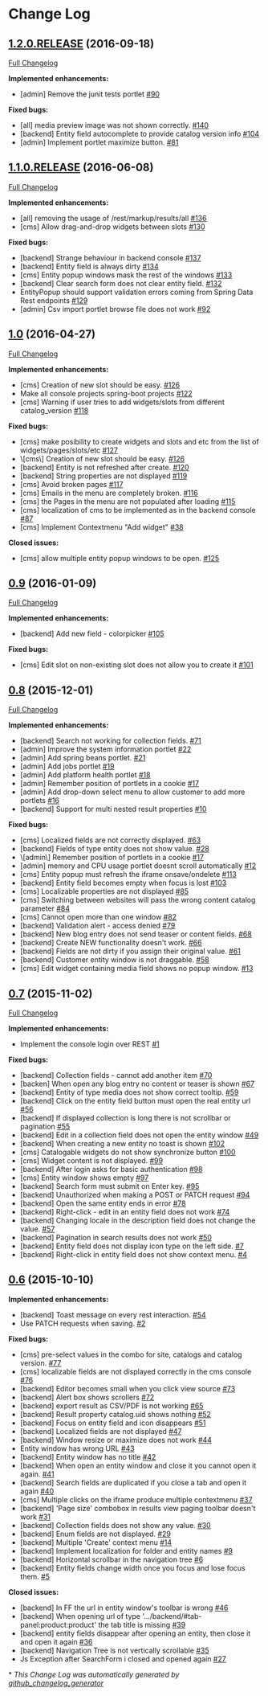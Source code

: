 # Change Log

## [1.2.0.RELEASE](https://github.com/nemesis-software/nemesis-consoles/tree/1.2.0.RELEASE) (2016-09-18)
[Full Changelog](https://github.com/nemesis-software/nemesis-consoles/compare/1.1.0.RELEASE...1.2.0.RELEASE)

**Implemented enhancements:**

- \[admin\] Remove the junit tests portlet [\#90](https://github.com/nemesis-software/nemesis-consoles/issues/90)

**Fixed bugs:**

- \[all\] media preview image was not shown correctly. [\#140](https://github.com/nemesis-software/nemesis-consoles/issues/140)
- \[backend\] Entity field autocomplete to provide catalog version info [\#104](https://github.com/nemesis-software/nemesis-consoles/issues/104)
- \[admin\] Implement portlet maximize button. [\#81](https://github.com/nemesis-software/nemesis-consoles/issues/81)

## [1.1.0.RELEASE](https://github.com/nemesis-software/nemesis-consoles/tree/1.1.0.RELEASE) (2016-06-08)
[Full Changelog](https://github.com/nemesis-software/nemesis-consoles/compare/1.0...1.1.0.RELEASE)

**Implemented enhancements:**

- \[all\] removing the  usage of /rest/markup/results/all  [\#136](https://github.com/nemesis-software/nemesis-consoles/issues/136)
- \[cms\] Allow drag-and-drop widgets between slots [\#130](https://github.com/nemesis-software/nemesis-consoles/issues/130)

**Fixed bugs:**

- \[backend\] Strange behaviour in backend console [\#137](https://github.com/nemesis-software/nemesis-consoles/issues/137)
- \[backend\] Entity field is always dirty [\#134](https://github.com/nemesis-software/nemesis-consoles/issues/134)
- \[cms\] Entity popup windows mask the rest of the windows [\#133](https://github.com/nemesis-software/nemesis-consoles/issues/133)
- \[backend\] Clear search form does not clear entity field. [\#132](https://github.com/nemesis-software/nemesis-consoles/issues/132)
- EntityPopup should support validation errors coming from Spring Data Rest endpoints [\#129](https://github.com/nemesis-software/nemesis-consoles/issues/129)
- \[admin\] Csv import portlet browse file does not work [\#92](https://github.com/nemesis-software/nemesis-consoles/issues/92)

## [1.0](https://github.com/nemesis-software/nemesis-consoles/tree/1.0) (2016-04-27)
[Full Changelog](https://github.com/nemesis-software/nemesis-consoles/compare/0.9...1.0)

**Implemented enhancements:**

- \[cms\] Creation of new slot should be easy. [\#126](https://github.com/nemesis-software/nemesis-consoles/issues/126)
- Make all console projects spring-boot projects [\#122](https://github.com/nemesis-software/nemesis-consoles/issues/122)
- \[cms\] Warning if user tries to add widgets/slots from different catalog\_version [\#118](https://github.com/nemesis-software/nemesis-consoles/issues/118)

**Fixed bugs:**

- \[cms\] make posibility to create widgets and slots and etc from the list of widgets/pages/slots/etc [\#127](https://github.com/nemesis-software/nemesis-consoles/issues/127)
- \\[cms\\] Creation of new slot should be easy. [\#126](https://github.com/nemesis-software/nemesis-consoles/issues/126)
- \[backend\] Entity is not refreshed after create. [\#120](https://github.com/nemesis-software/nemesis-consoles/issues/120)
- \[backend\] String properties are not displayed [\#119](https://github.com/nemesis-software/nemesis-consoles/issues/119)
- \[cms\] Avoid broken pages [\#117](https://github.com/nemesis-software/nemesis-consoles/issues/117)
- \[cms\] Emails in the menu are completely broken. [\#116](https://github.com/nemesis-software/nemesis-consoles/issues/116)
- \[cms\] the Pages in the menu are not populated after loading [\#115](https://github.com/nemesis-software/nemesis-consoles/issues/115)
- \[cms\] localization of cms to be implemented as in the backend console [\#87](https://github.com/nemesis-software/nemesis-consoles/issues/87)
- \[cms\] Implement Contextmenu "Add widget" [\#38](https://github.com/nemesis-software/nemesis-consoles/issues/38)

**Closed issues:**

- \[cms\] allow multiple entity popup windows to be open. [\#125](https://github.com/nemesis-software/nemesis-consoles/issues/125)

## [0.9](https://github.com/nemesis-software/nemesis-consoles/tree/0.9) (2016-01-09)
[Full Changelog](https://github.com/nemesis-software/nemesis-consoles/compare/0.8...0.9)

**Implemented enhancements:**

- \[backend\] Add new field - colorpicker [\#105](https://github.com/nemesis-software/nemesis-consoles/issues/105)

**Fixed bugs:**

- \[cms\] Edit slot on non-existing slot does not allow you to create it [\#101](https://github.com/nemesis-software/nemesis-consoles/issues/101)

## [0.8](https://github.com/nemesis-software/nemesis-consoles/tree/0.8) (2015-12-01)
[Full Changelog](https://github.com/nemesis-software/nemesis-consoles/compare/0.7...0.8)

**Implemented enhancements:**

- \[backend\] Search not working for collection fields. [\#71](https://github.com/nemesis-software/nemesis-consoles/issues/71)
- \[admin\] Improve the system information portlet [\#22](https://github.com/nemesis-software/nemesis-consoles/issues/22)
- \[admin\] Add spring beans portlet. [\#21](https://github.com/nemesis-software/nemesis-consoles/issues/21)
- \[admin\] Add jobs portlet [\#19](https://github.com/nemesis-software/nemesis-consoles/issues/19)
- \[admin\] Add platform health portlet [\#18](https://github.com/nemesis-software/nemesis-consoles/issues/18)
- \[admin\] Remember position of portlets in a cookie [\#17](https://github.com/nemesis-software/nemesis-consoles/issues/17)
- \[admin\] Add drop-down select menu to allow customer to add more portlets [\#16](https://github.com/nemesis-software/nemesis-consoles/issues/16)
- \[backend\] Support for multi nested result properties [\#10](https://github.com/nemesis-software/nemesis-consoles/issues/10)

**Fixed bugs:**

- \[cms\] Localized fields are not correctly displayed. [\#63](https://github.com/nemesis-software/nemesis-consoles/issues/63)
- \[backend\] Fields of type entity does not show value. [\#28](https://github.com/nemesis-software/nemesis-consoles/issues/28)
- \\[admin\\] Remember position of portlets in a cookie [\#17](https://github.com/nemesis-software/nemesis-consoles/issues/17)
- \[admin\] memory and CPU usage portlet doesnt scroll automatically [\#12](https://github.com/nemesis-software/nemesis-consoles/issues/12)
- \[cms\] Entity popup must refresh the iframe onsave/ondelete [\#113](https://github.com/nemesis-software/nemesis-consoles/issues/113)
- \[backend\] Entity field becomes empty when focus is lost [\#103](https://github.com/nemesis-software/nemesis-consoles/issues/103)
- \[cms\] Localizable properties are not displayed [\#85](https://github.com/nemesis-software/nemesis-consoles/issues/85)
- \[cms\] Switching between websites will pass the wrong content catalog parameter [\#84](https://github.com/nemesis-software/nemesis-consoles/issues/84)
- \[cms\] Cannot open more than one window [\#82](https://github.com/nemesis-software/nemesis-consoles/issues/82)
- \[backend\] Validation alert - access denied [\#79](https://github.com/nemesis-software/nemesis-consoles/issues/79)
- \[backend\] New blog entry does not send teaser or content fields. [\#68](https://github.com/nemesis-software/nemesis-consoles/issues/68)
- \[backend\] Create NEW functionality doesn't work. [\#66](https://github.com/nemesis-software/nemesis-consoles/issues/66)
- \[backend\] Fields are not dirty if you assign their original value. [\#61](https://github.com/nemesis-software/nemesis-consoles/issues/61)
- \[backend\] Customer entity window is not draggable. [\#58](https://github.com/nemesis-software/nemesis-consoles/issues/58)
- \[cms\] Edit widget containing media field shows no popup window. [\#13](https://github.com/nemesis-software/nemesis-consoles/issues/13)

## [0.7](https://github.com/nemesis-software/nemesis-consoles/tree/0.7) (2015-11-02)
[Full Changelog](https://github.com/nemesis-software/nemesis-consoles/compare/0.6...0.7)

**Implemented enhancements:**

- Implement the console login over REST [\#1](https://github.com/nemesis-software/nemesis-consoles/issues/1)

**Fixed bugs:**

- \[backend\] Collection fields - cannot add another item [\#70](https://github.com/nemesis-software/nemesis-consoles/issues/70)
- \[backen\] When open any blog entry no content or teaser is shown [\#67](https://github.com/nemesis-software/nemesis-consoles/issues/67)
- \[backend\] Entity of type media does not show correct tooltip. [\#59](https://github.com/nemesis-software/nemesis-consoles/issues/59)
- \[backend\] Click on the entity field button must open the real entity url [\#56](https://github.com/nemesis-software/nemesis-consoles/issues/56)
- \[backend\] If displayed collection is long there is not scrollbar or pagination [\#55](https://github.com/nemesis-software/nemesis-consoles/issues/55)
- \[backend\] Edit in a collection field does not open the entity window [\#49](https://github.com/nemesis-software/nemesis-consoles/issues/49)
- \[backend\] When creating a new entity no toast is shown [\#102](https://github.com/nemesis-software/nemesis-consoles/issues/102)
- \[cms\] Catalogable widgets do not show synchronize button [\#100](https://github.com/nemesis-software/nemesis-consoles/issues/100)
- \[cms\] Widget content is not displayed. [\#99](https://github.com/nemesis-software/nemesis-consoles/issues/99)
- \[backend\] After login asks for basic authentication [\#98](https://github.com/nemesis-software/nemesis-consoles/issues/98)
- \[cms\] Entity window shows empty [\#97](https://github.com/nemesis-software/nemesis-consoles/issues/97)
- \[backend\] Search form must submit on Enter key. [\#95](https://github.com/nemesis-software/nemesis-consoles/issues/95)
- \[backend\] Unauthorized when making a POST or PATCH request [\#94](https://github.com/nemesis-software/nemesis-consoles/issues/94)
- \[backend\] Open the same entity ends in error [\#78](https://github.com/nemesis-software/nemesis-consoles/issues/78)
- \[backend\] Right-click - edit in an entity field does not work [\#74](https://github.com/nemesis-software/nemesis-consoles/issues/74)
- \[backend\] Changing locale in the description field does not change the value. [\#57](https://github.com/nemesis-software/nemesis-consoles/issues/57)
- \[backend\] Pagination in search results does not work [\#50](https://github.com/nemesis-software/nemesis-consoles/issues/50)
- \[backend\] Entity field does not display icon type on the left side. [\#7](https://github.com/nemesis-software/nemesis-consoles/issues/7)
- \[backend\] Right-click in entity field does not show context menu. [\#4](https://github.com/nemesis-software/nemesis-consoles/issues/4)

## [0.6](https://github.com/nemesis-software/nemesis-consoles/tree/0.6) (2015-10-10)
**Implemented enhancements:**

- \[backend\] Toast message on every rest interaction. [\#54](https://github.com/nemesis-software/nemesis-consoles/issues/54)
- Use PATCH requests when saving. [\#2](https://github.com/nemesis-software/nemesis-consoles/issues/2)

**Fixed bugs:**

- \[cms\] pre-select values in the combo for site, catalogs and catalog version. [\#77](https://github.com/nemesis-software/nemesis-consoles/issues/77)
- \[cms\] localizable fields are not displayed correctly in the cms console [\#76](https://github.com/nemesis-software/nemesis-consoles/issues/76)
- \[backend\] Editor becomes small when you click view source [\#73](https://github.com/nemesis-software/nemesis-consoles/issues/73)
- \[backend\] Alert box shows scrollers [\#72](https://github.com/nemesis-software/nemesis-consoles/issues/72)
- \[backend\] export result as CSV/PDF is not working [\#65](https://github.com/nemesis-software/nemesis-consoles/issues/65)
- \[backend\] Result property catalog.uid shows nothing [\#52](https://github.com/nemesis-software/nemesis-consoles/issues/52)
- \[backend\] Focus on entity field and icon disappears [\#51](https://github.com/nemesis-software/nemesis-consoles/issues/51)
- \[backend\] Localized fields are not displayed [\#47](https://github.com/nemesis-software/nemesis-consoles/issues/47)
- \[backend\] Window resize or maximize does not work [\#44](https://github.com/nemesis-software/nemesis-consoles/issues/44)
- Entity window has wrong URL [\#43](https://github.com/nemesis-software/nemesis-consoles/issues/43)
- \[backend\] Entity window has no title [\#42](https://github.com/nemesis-software/nemesis-consoles/issues/42)
- \[backend\] When open an entity window and close it you cannot open it again. [\#41](https://github.com/nemesis-software/nemesis-consoles/issues/41)
- \[backend\] Search fields are duplicated if you close a tab and open it again [\#40](https://github.com/nemesis-software/nemesis-consoles/issues/40)
- \[cms\] Multiple clicks on the iframe produce multiple contextmenu [\#37](https://github.com/nemesis-software/nemesis-consoles/issues/37)
- \[backend\] 'Page size' combobox in results view paging toolbar doesn't work [\#31](https://github.com/nemesis-software/nemesis-consoles/issues/31)
- \[backend\] Collection fields does not show any value. [\#30](https://github.com/nemesis-software/nemesis-consoles/issues/30)
- \[backend\] Enum fields are not displayed. [\#29](https://github.com/nemesis-software/nemesis-consoles/issues/29)
- \[backend\] Multiple 'Create' context menu [\#14](https://github.com/nemesis-software/nemesis-consoles/issues/14)
- \[backend\] Implement localization for folder and entity names [\#9](https://github.com/nemesis-software/nemesis-consoles/issues/9)
- \[backend\] Horizontal scrollbar in the navigation tree [\#6](https://github.com/nemesis-software/nemesis-consoles/issues/6)
- \[backend\] Entity fields change width once you focus and lose focus them. [\#5](https://github.com/nemesis-software/nemesis-consoles/issues/5)

**Closed issues:**

- \[backend\] In FF the url in entity window's toolbar is wrong [\#46](https://github.com/nemesis-software/nemesis-consoles/issues/46)
- \[backend\] When opening url of type '.../backend/\#tab-panel:product:product' the tab title is missing [\#39](https://github.com/nemesis-software/nemesis-consoles/issues/39)
- \[backend\] entity fields disappear after opening an entity, then close it and open it again [\#36](https://github.com/nemesis-software/nemesis-consoles/issues/36)
- \[backend\] Navigation Tree is not vertically scrollable [\#35](https://github.com/nemesis-software/nemesis-consoles/issues/35)
- Js Exception after SearchForm i closed and opened again [\#27](https://github.com/nemesis-software/nemesis-consoles/issues/27)



\* *This Change Log was automatically generated by [github_changelog_generator](https://github.com/skywinder/Github-Changelog-Generator)*
